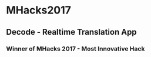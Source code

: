 # MHacks2017

## Decode - Realtime Translation App

### Winner of MHacks 2017 - Most Innovative Hack
